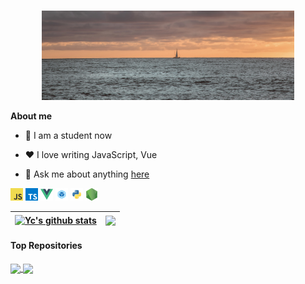
<br />

<p align="center"><a href="https://github.com/Coder-Yc/Coder-Yc"><img width="80%" " src="./pic.jpg" /></a></p>


**About me**

- 💼 I am a student now

- ❤️ I love writing JavaScript, Vue

- 💬 Ask me about anything [here](https://github.com/Coder-Yc/Coder-Yc/issues)

<code><img height="20" alt="javascript" src="https://raw.githubusercontent.com/github/explore/80688e429a7d4ef2fca1e82350fe8e3517d3494d/topics/javascript/javascript.png"></code>
<code><img height="20" alt="typescript" src="https://raw.githubusercontent.com/github/explore/80688e429a7d4ef2fca1e82350fe8e3517d3494d/topics/typescript/typescript.png"></code>
<code><img height="20" alt="Vue" src="https://raw.githubusercontent.com/github/explore/80688e429a7d4ef2fca1e82350fe8e3517d3494d/topics/vue/vue.png"></code>
<code><img height="20" alt="webpack" src="https://raw.githubusercontent.com/github/explore/80688e429a7d4ef2fca1e82350fe8e3517d3494d/topics/webpack/webpack.png"></code>
<code><img height="20" alt="Vue" src="https://raw.githubusercontent.com/github/explore/80688e429a7d4ef2fca1e82350fe8e3517d3494d/topics/python/python.png"></code>
<code><img height="20" alt="nodejs" src="https://raw.githubusercontent.com/github/explore/80688e429a7d4ef2fca1e82350fe8e3517d3494d/topics/nodejs/nodejs.png"></code> 
 

| <a href="https://github.com/anuraghazra/github-readme-stats"><img align="center" src="https://github-readme-stats.vercel.app/api?username=Coder-Yc&show_icons=true&include_all_commits=true&theme=buefy&hide_border=true" alt="Yc's github stats" /></a> | <a href="https://github.com/anuraghazra/github-readme-stats"><img align="center" src="https://github-readme-stats.vercel.app/api/top-langs/?username=Coder-Yc&layout=compact&theme=buefy&hide_border=true" /></a> |
| ------------- | ------------- |

#### Top Repositories


<a href="https://github.com/Coder-Yc/mini_vue2">
  <img align="center" src="https://github-readme-stats.vercel.app/api/pin/?username=Coder-Yc&repo=mini_vue2&theme=buefy" />
</a>
<a href="https://github.com/Coder-Yc/We_FoundLost">
  <img align="center" src="https://github-readme-stats.vercel.app/api/pin/?username=Coder-Yc&repo=damai&theme=buefy" />
</a>

<br />
<br />

